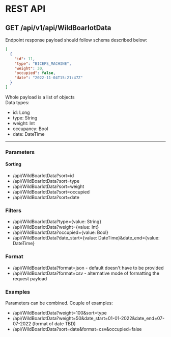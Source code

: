# REST API

## GET /api/v1/api/WildBoarIotData
Endpoint response payload should follow schema described below:

```json
[
  {
    "id": 11,
    "type": "BICEPS_MACHINE",
    "weight": 30,
    "occupied": false,
    "date": "2022-11-04T15:21:47Z"
  }
]
```

Whole payload is a list of objects\
Data types:

- id: Long
- type: String
- weight: Int
- occupancy: Bool
- date: DateTime

---

### Parameters

#### Sorting

- /api/WildBoarIotData?sort=id
- /api/WildBoarIotData?sort=type
- /api/WildBoarIotData?sort=weight
- /api/WildBoarIotData?sort=occupied
- /api/WildBoarIotData?sort=date

### Filters

- /api/WildBoarIotData?type={value: String}
- /api/WildBoarIotData?weight={value: Int}
- /api/WildBoarIotData?occupied={value: Bool}
- /api/WildBoarIotData?date_start={value: DateTime}&date_end={value: DateTime}

### Format

- /api/WildBoarIotData?format=json - default doesn't have to be provided
- /api/WildBoarIotData?format=csv - alternative mode of formatting the request payload

### Examples

Parameters can be combined. Couple of examples:

- /api/WildBoarIotData?weight=100&sort=type
- /api/WildBoarIotData?weight=50&date_start=01-01-2022&date_end=07-07-2022 (format of date TBD)
- /api/WildBoarIotData?sort=date&format=csv&occupied=false